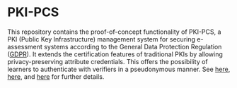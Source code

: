 # PKI-PCS

This repository contains the proof-of-concept functionality of PKI-PCS, a PKI (Public Key Infrastructure) management system for 
securing e-assessment systems according to the General Data Protection Regulation ([GDPR](https://en.wikipedia.org/wiki/General_Data_Protection_Regulation)). It extends the certification features of traditional PKIs by allowing privacy-preserving attribute credentials. This offers the possibility of learners to authenticate with verifiers in a pseudonymous manner. See [here](https://doi.org/10.1007/978-3-319-70290-2_5), [here](https://doi.org/10.1007/978-3-319-67816-0_14), and [here](http://www-public.tem-tsp.eu/~garcia_a/web/papers/preprint-iv2017.pdf) for further details.

